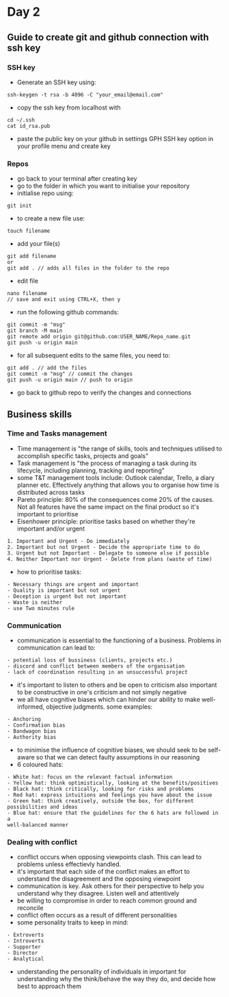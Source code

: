 # Day 2
## Guide to create git and github connection with ssh key
### SSH key
- Generate an SSH key using:
```
ssh-keygen -t rsa -b 4096 -C "your_email@email.com"
```
- copy the ssh key from localhost with 
```
cd ~/.ssh
cat id_rsa.pub
```
- paste the public key on your github in settings GPH SSH key option in 
your profile menu and create key

### Repos
- go back to your terminal after creating key
- go to the folder in which you want to initialise your repository
- initialise repo using:
```
git init
```
- to create a new file use:
```
touch filename
```
- add your file(s)
```
git add filename
or
git add . // adds all files in the folder to the repo
```
- edit file
```
nano filename
// save and exit using CTRL+X, then y
```
- run the following github commands: 
```
git commit -m "msg"
git branch -M main
git remote add origin git@github.com:USER_NAME/Repo_name.git
git push -u origin main
```
- for all subsequent edits to the same files, you need to:
```
git add . // add the files
git commit -m "msg" // commit the changes
git push -u origin main // push to origin
```
- go back to github repo to verify the changes and connections


## Business skills
### Time and Tasks management
- Time management is "the range of skills, tools and techniques utilised 
to accomplish specific tasks, projects and goals"
- Task management is "the process of managing a task during its 
lifecycle, including planning, tracking and reporting"
- some T&T management tools include: Outlook calendar, Trello, a diary 
planner etc. Effectively anything that allows you to organise how time 
is distributed across tasks
- Pareto principle: 80% of the consequences come 20% of the causes. Not 
all features have the same impact on the final product so it's important 
to prioritise
- Eisenhower principle: prioritise tasks based on whether they're 
important and/or urgent
```
1. Important and Urgent - Do immediately
2. Important but not Urgent - Decide the appropriate time to do
3. Urgent but not Important - Delegate to someone else if possible
4. Neither Important nor Urgent - Delete from plans (waste of time)
```
- how to prioritise tasks:
```
- Necessary things are urgent and important
- Quality is important but not urgent
- Deception is urgent but not important
- Waste is neither
- use Two minutes rule
```

### Communication
- communication is essential to the functioning of a business. Problems 
in communication can lead to:
```
- potential loss of bussiness (clients, projects etc.)
- discord and conflict between members of the organisation
- lack of coordination resulting in an unsuccessful project
```
- it's important to listen to others and be open to criticism
 also important to be constructive in one's criticism and not simply 
negative
- we all have cognitive biases which can hinder our ability to make 
well-informed, objective judgments. some examples:
```
- Anchoring
- Confirmation bias
- Bandwagon bias
- Authority bias
```
- to minimise the influence of cognitive biases, we should seek to be 
self-aware so that we can detect faulty assumptions in our reasoning
- 6 coloured hats:
```
- White hat: focus on the relevant factual information
- Yellow hat: think optimistically, looking at the benefits/positives
- Black hat: think critically, looking for risks and problems
- Red hat: express intuitions and feelings you have about the issue
- Green hat: think creatively, outside the box, for different 
possibilities and ideas
- Blue hat: ensure that the guidelines for the 6 hats are followed in a 
well-balanced manner
```
### Dealing with conflict
- conflict occurs when opposing viewpoints clash. This can lead to 
problems unless effectievly handled.
- it's important that each side of the conflict makes an effort to 
understand the disagreement and the opposing viewpoint
- communication is key. Ask others for their perspective to help you 
understand why they disagree. Listen well and attentively
- be willing to compromise in order to reach common ground and reconcile
- conflict often occurs as a result of different personalities
- some personality traits to keep in mind:
```
- Extroverts
- Introverts
- Supporter
- Director
- Analytical
```
- understanding the personality of individuals in important for 
understanding why the think/behave the way they do, and decide how best 
to approach them
